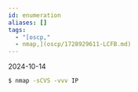 ```yaml
---
id: enumeration
aliases: []
tags:
  - "[oscp,"
  - nmap,](oscp/1728929611-LCFB.md)
---
```


2024-10-14

```bash
$ nmap -sCVS -vvv IP  
 
 ``` 


